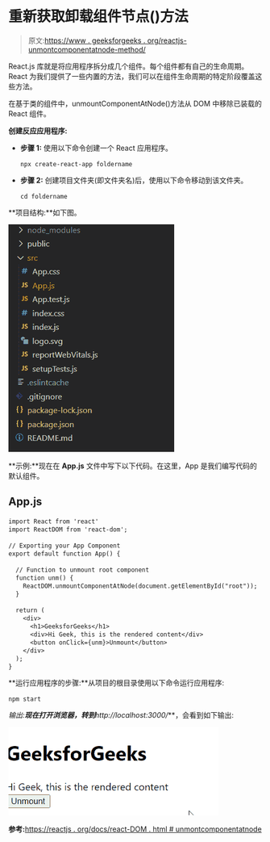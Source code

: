 # 重新获取卸载组件节点()方法

> 原文:[https://www . geeksforgeeks . org/reactjs-unmontcomponentatnode-method/](https://www.geeksforgeeks.org/reactjs-unmountcomponentatnode-method/)

React.js 库就是将应用程序拆分成几个组件。每个组件都有自己的生命周期。React 为我们提供了一些内置的方法，我们可以在组件生命周期的特定阶段覆盖这些方法。

在基于类的组件中，unmountComponentAtNode()方法从 DOM 中移除已装载的 React 组件。

**创建反应应用程序:**

*   **步骤 1:** 使用以下命令创建一个 React 应用程序。

    ```
    npx create-react-app foldername
    ```

*   **步骤 2:** 创建项目文件夹(即文件夹名)后，使用以下命令移动到该文件夹。

    ```
    cd foldername
    ```

**项目结构:**如下图。

![](img/f04ae0d8b722a9fff0bd9bd138b29c23.png)

**示例:**现在在 **App.js** 文件中写下以下代码。在这里，App 是我们编写代码的默认组件。

## App.js

```
import React from 'react'
import ReactDOM from 'react-dom';

// Exporting your App Component
export default function App() {

  // Function to unmount root component
  function unm() {
    ReactDOM.unmountComponentAtNode(document.getElementById("root"));
  }

  return (
    <div>
      <h1>GeeksforGeeks</h1>
      <div>Hi Geek, this is the rendered content</div>
      <button onClick={unm}>Unmount</button>
    </div>
  );
}
```

**运行应用程序的步骤:**从项目的根目录使用以下命令运行应用程序:

```
npm start
```

**输出:**现在打开浏览器，转到***http://localhost:3000/***，会看到如下输出:

![](img/526275ceeef5c306b333440377a7290e.png)

**参考:**[https://reactjs . org/docs/react-DOM . html # unmontcomponentatnode](https://reactjs.org/docs/react-dom.html#unmountcomponentatnode)